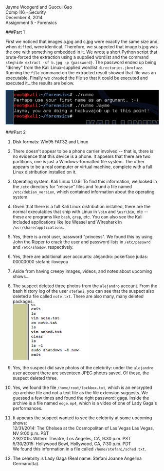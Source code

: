 Jayme Woogerd and Guocui Gao   
Comp 116 - Security  
December 4, 2014  
Assignment 5 - Forensics  

###Part 1

First we noticed that images a.jpg and c.jpg were exactly the same size and, 
when `diff`ed, were identical. Therefore, we suspected that image b.jpg
was the one with something embedded in it. We wrote a short Python script that
brute-forced the extraction using a supplied wordlist and the command `steghide
extract -sf b.jpg -p {password}`. The password ended up being "disney" from the
Kali Linux-supplied wordlist `directories.jbrofuzz`. Running the `file` command
on the extracted result showed that file was an executable. Finally we 
`chmod`ed the file so that it could be executed and executed it...the results 
are below.

![runme image](runme.png)


###Part 2
1. Disk formats: Win95 FAT32 and Linux  

2. There doesn't appear to be a phone carrier involved -- that is, there is 
no evidence that this device is a phone. It appears that there are two 
partitions, one is just a Windows-formatted file system. The other appears to 
be a real computer or virtual machine, complete with a full Linux 
distribution installed on it.

3. Operating system: Kali Linux 1.0.9. To find this information, we looked in 
the `/etc` directory for "release" files and found a file named
`/etc/debian_version`, which contained information about the operating system.

4. Given that there is a full Kali Linux distribution installed, there are the
normal executables that ship with Linux in `\bin` and `\usr\bin`, etc -- these
are programs like `bash`, `grep`, etc. You can also see the Kali included 
applications like Ice Weasel and Wireshark in `/usr/share/applications`.

5. Yes, there is a root user, password "princess". We found this by using John
the Ripper to crack the user and password lists in `/etc/passwrd` and 
`/etc/shadow`, respectively.

6. Yes, there are additional user accounts:
        alejandro: pokerface
        judas:     00000000
        stefani:   iloveyou

7. Aside from having creepy images, videos, and notes about upcoming shows... 

8. The suspect deleted three photos from the `alejandro` account. From the 
bash history log of the user `stefani`, you can see that the suspect also
deleted a file called `note.txt`.  There are also many, many deleted packages.  
![bash log image](log.png)

9. Yes, the suspect did save photos of the celebrity: under the `alejandro`
user account there are seventeen JPEG photos saved. Of these, the suspect
deleted three. 

10. Yes, we found the file `/home/root/lockbox.txt`, which is an encrypted zip 
archive file and not a text file as the file extension suggests. We guessed a 
few times and found the right password: gaga. Inside the archive is a file named 
`edge.mp4`, which is a video of one of Lady Gaga's performances.

11. It appears the suspect wanted to see the celebrity at some upcoming shows:   
        12/31/2014: The Chelsea at the Cosmopolitan of Las Vegas Las Vegas, NV 9:00 p.m. PST  
        2/8/2015: Wiltern Theatre, Los Angeles, CA, 9:30 p.m. PST  
        5/30/2015: Hollywood Bowl, Hollywood, CA, 7:30 p.m. PDT  
We found this information in a file called `/home/stefani/sched.txt`.
12. The celebrity is Lady Gaga (Real name: Stefani Joanne Angelina Germanotta).
